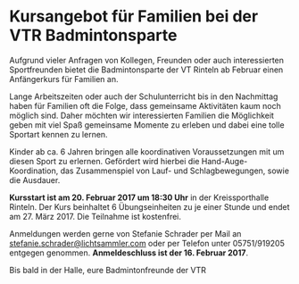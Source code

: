 # Kursangebot für Familien bei der VTR Badmintonsparte #

Aufgrund vieler Anfragen von Kollegen, Freunden oder auch interessierten Sportfreunden bietet die Badmintonsparte der VT Rinteln ab Februar einen Anfängerkurs für Familien an.

Lange Arbeitszeiten oder auch der Schulunterricht bis in den Nachmittag haben für Familien oft die Folge, dass gemeinsame Aktivitäten kaum noch möglich sind. Daher möchten wir interessierten Familien die Möglichkeit geben mit viel Spaß gemeinsame Momente zu erleben und dabei eine tolle Sportart kennen zu lernen.

Kinder ab ca. 6 Jahren bringen alle koordinativen Voraussetzungen mit um diesen Sport zu erlernen. Gefördert wird hierbei die Hand-Auge- Koordination, das Zusammenspiel von Lauf- und Schlagbewegungen, sowie die Ausdauer.

**Kursstart ist am 20. Februar 2017 um 18:30 Uhr** in der Kreissporthalle Rinteln. Der Kurs beinhaltet 6 Übungseinheiten zu je einer Stunde und endet am 27. März 2017. Die Teilnahme ist kostenfrei.

Anmeldungen werden gerne von Stefanie Schrader per Mail an stefanie.schrader@lichtsammler.com oder per Telefon unter 05751/919205 entgegen genommen. **Anmeldeschluss ist der 16. Februar 2017**.

Bis bald in der Halle, eure
Badmintonfreunde der VTR
